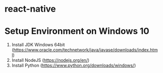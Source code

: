 # react-native

# Setup Environment on Windows 10

1. Install JDK Windows 64bit (https://www.oracle.com/technetwork/java/javase/downloads/index.html)
2. Install NodeJS (https://nodejs.org/en/)
3. Install Python (https://www.python.org/downloads/windows/)

